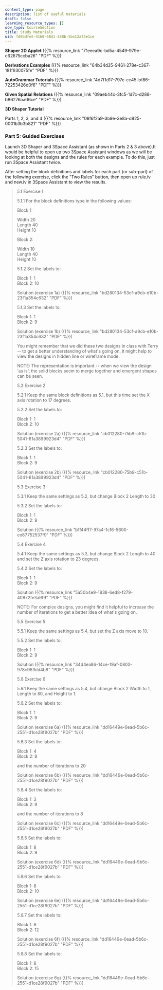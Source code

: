 ```yaml
---
content_type: page
description: list of useful materials
draft: false
learning_resource_types: []
ocw_type: CourseSection
title: Study Materials
uid: fd8bdfe6-41b9-6841-388b-5be12a75e1ce
---
```

**Shaper 2D Applet** ({{% resource_link "71eeea9c-bd5a-4549-979e-c62875ccba26" "PDF" %}})

**Derivations Examples** ({{% resource_link "64b34d35-9461-278e-c367-181f930075fe" "PDF" %}})

**AutoGrammar Tutorials** ({{% resource_link "4d7f1d17-797e-cc45-bf86-72253426d0f6" "PDF" %}})

**Given Spatial Relations** ({{% resource_link "09aeb44c-3fc5-1d7c-d286-b86276aa06ce" "PDF" %}})

**3D Shaper Tutorial**

Parts 1, 2, 3, and 4 ({{% resource_link "08f6f2a9-3b9e-3e8a-d825-0001b3b3b821" "PDF" %}})

### Part 5: Guided Exercises

Launch 3D Shaper and 3Space Assistant (as shown in Parts 2 & 3 above).It would be helpful to open up two 3Space Assistant windows as we will be looking at both the designs and the rules for each example. To do this, just run 3Space Assistant twice.

After setting the block definitions and labels for each part (or sub-part) of the following exercise, click the "Two Rules" button, then open up rule.iv and new.iv in 3Space Assistant to view the results.

> 5.1 Exercise 1
> 
> 5.1.1 For the block definitions type in the following values:
> 
> Block 1:
> 
> Width 20   
> Length 40   
> Height 10
> 
> Block 2:
> 
> Width 10   
> Length 40   
> Height 10
> 
> 5.1.2 Set the labels to:
> 
> Block 1: 1   
> Block 2: 10
> 
> Solution (exercise 1a) ({{% resource_link "bd280134-53cf-a9cb-e10b-23f1a354c632" "PDF" %}})
> 
> 5.1.3 Set the labels to:
> 
> Block 1: 1   
> Block 2: 9
> 
> Solution (exercise 1b) ({{% resource_link "bd280134-53cf-a9cb-e10b-23f1a354c632" "PDF" %}})
> 
> You might remember that we did these two designs in class with Terry -- to get a better understanding of what's going on, it might help to view the designs in hidden line or wireframe mode.
> 
> NOTE: The representation is important -- when we view the design 'as is', the solid blocks seem to merge together and emergent shapes can be seen.
> 
> 5.2 Exercise 2
> 
> 5.2.1 Keep the same block definitions as 5.1, but this time set the X axis rotation to 17 degrees.
> 
> 5.2.2 Set the labels to:
> 
> Block 1: 1   
> Block 2: 10
> 
> Solution (exercise 2a) ({{% resource_link "cb012280-75b9-c51b-5041-81a3899923d4" "PDF" %}})
> 
> 5.2.3 Set the labels to:
> 
> Block 1: 1   
> Block 2: 9
> 
> Solution (exercise 2b) ({{% resource_link "cb012280-75b9-c51b-5041-81a3899923d4" "PDF" %}})
> 
> 5.3 Exercise 3
> 
> 5.3.1 Keep the same settings as 5.2, but change Block 2 Length to 30
> 
> 5.3.2 Set the labels to:
> 
> Block 1: 1   
> Block 2: 9
> 
> Solution ({{% resource_link "b1f44ff7-97a4-1c16-5600-ee87752537f9" "PDF" %}})
> 
> 5.4 Exercise 4
> 
> 5.4.1 Keep the same settings as 5.3, but change Block 2 Length to 40 and set the Z axis rotation to 23 degrees.
> 
> 5.4.2 Set the labels to:
> 
> Block 1: 1   
> Block 2: 9
> 
> Solution ({{% resource_link "5a50b4e9-1838-6ed8-f279-40872fe3a9f9" "PDF" %}})
> 
> NOTE: For complex designs, you might find it helpful to increase the number of iterations to get a better idea of what's going on.
> 
> 5.5 Exercise 5
> 
> 5.5.1 Keep the same settings as 5.4, but set the Z axis move to 10.
> 
> 5.5.2 Set the labels to:
> 
> Block 1: 1   
> Block 2: 9
> 
> Solution ({{% resource_link "34d4ea86-14ce-19af-0800-978c983dd4b9" "PDF" %}})
> 
> 5.6 Exercise 6
> 
> 5.6.1 Keep the same settings as 5.4, but change Block 2 Width to 1, Length to 80, and Height to 1.
> 
> 5.6.2 Set the labels to:
> 
> Block 1: 1   
> Block 2: 9
> 
> Solution (exercise 6a) ({{% resource_link "dd16449e-0ead-5b6c-2551-d1ce28f9027b" "PDF" %}})
> 
> 5.6.3 Set the labels to:
> 
> Block 1: 4   
> Block 2: 9
> 
> and the number of iterations to 20
> 
> Solution (exercise 6b) ({{% resource_link "dd16449e-0ead-5b6c-2551-d1ce28f9027b" "PDF" %}})
> 
> 5.6.4 Set the labels to:
> 
> Block 1: 3   
> Block 2: 9
> 
> and the number of iterations to 8
> 
> Solution (exercise 6c) ({{% resource_link "dd16449e-0ead-5b6c-2551-d1ce28f9027b" "PDF" %}})
> 
> 5.6.5 Set the labels to:
> 
> Block 1: 8   
> Block 2: 9
> 
> Solution (exercise 6d) ({{% resource_link "dd16449e-0ead-5b6c-2551-d1ce28f9027b" "PDF" %}})
> 
> 5.6.6 Set the labels to:
> 
> Block 1: 8   
> Block 2: 10
> 
> Solution (exercise 6e) ({{% resource_link "dd16449e-0ead-5b6c-2551-d1ce28f9027b" "PDF" %}})
> 
> 5.6.7 Set the labels to:
> 
> Block 1: 8   
> Block 2: 12
> 
> Solution (exercise 6f) ({{% resource_link "dd16449e-0ead-5b6c-2551-d1ce28f9027b" "PDF" %}})
> 
> 5.6.8 Set the labels to:
> 
> Block 1: 8   
> Block 2: 15
> 
> Solution (exercise 6g) ({{% resource_link "dd16449e-0ead-5b6c-2551-d1ce28f9027b" "PDF" %}})